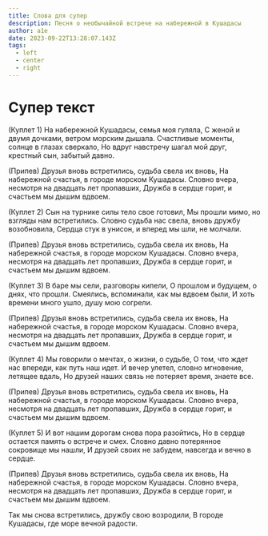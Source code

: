 ```yaml
---
title: Слова для супер
description: Песня о необычайной встрече на набережной в Кушадасы
author: a1e
date: 2023-09-22T13:28:07.143Z
tags:
  - left
  - center
  - right
---
```

# Супер текст



(Куплет 1)
На набережной Кушадасы, семья моя гуляла,
С женой и двумя дочками, ветром морским дышала.
Счастливые моменты, солнце в глазах сверкало,
Но вдруг навстречу шагал мой друг, крестный сын, забытый давно.

(Припев)
Друзья вновь встретились, судьба свела их вновь,
На набережной счастья, в городе морском Кушадасы.
Словно вчера, несмотря на двадцать лет пропавших,
Дружба в сердце горит, и счастьем мы дышим вдвоем.

(Куплет 2)
Сын на турнике силы тело свое готовил,
Мы прошли мимо, но взгляды нам встретились.
Словно судьба нас свела, вновь дружбу возобновила,
Сердца стук в унисон, и вперед мы шли, не молчали.

(Припев)
Друзья вновь встретились, судьба свела их вновь,
На набережной счастья, в городе морском Кушадасы.
Словно вчера, несмотря на двадцать лет пропавших,
Дружба в сердце горит, и счастьем мы дышим вдвоем.

(Куплет 3)
В баре мы сели, разговоры кипели,
О прошлом и будущем, о днях, что прошли.
Смеялись, вспоминали, как мы вдвоем были,
И хоть времени много ушло, душу мою согрели.

(Припев)
Друзья вновь встретились, судьба свела их вновь,
На набережной счастья, в городе морском Кушадасы.
Словно вчера, несмотря на двадцать лет пропавших,
Дружба в сердце горит, и счастьем мы дышим вдвоем.

(Куплет 4)
Мы говорили о мечтах, о жизни, о судьбе,
О том, что ждет нас впереди, как путь наш идет.
И вечер улетел, словно мгновение, летящее вдаль,
Но друзей наших связь не потеряет время, знаете все.

(Припев)
Друзья вновь встретились, судьба свела их вновь,
На набережной счастья, в городе морском Кушадасы.
Словно вчера, несмотря на двадцать лет пропавших,
Дружба в сердце горит, и счастьем мы дышим вдвоем.

(Куплет 5)
И вот нашим дорогам снова пора разойтись,
Но в сердце остается память о встрече и смех.
Словно давно потерянное сокровище мы нашли,
И друзей своих не забудем, навсегда и вечно в сердце.

(Припев)
Друзья вновь встретились, судьба свела их вновь,
На набережной счастья, в городе морском Кушадасы.
Словно вчера, несмотря на двадцать лет пропавших,
Дружба в сердце горит, и счастьем мы дышим вдвоем.

Так мы снова встретились, дружбу свою возродили,
В городе Кушадасы, где море вечной радости.